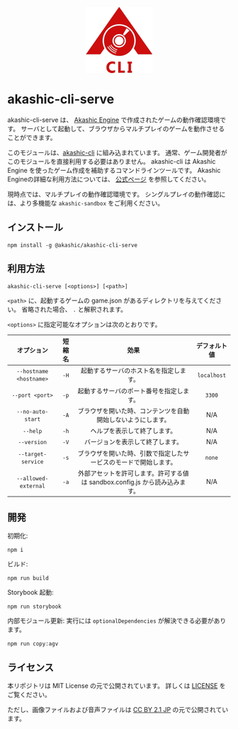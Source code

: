 <p align="center">
  <img src="https://github.com/akashic-games/akashic-cli/blob/master/img/akashic-cli.png"/>
</p>

# akashic-cli-serve

akashic-cli-serve は、 [Akashic Engine][ae] で作成されたゲームの動作確認環境です。
サーバとして起動して、ブラウザからマルチプレイのゲームを動作させることができます。

このモジュールは、[akashic-cli](https://github.com/akashic-games/akashic-cli) に組み込まれています。
通常、ゲーム開発者がこのモジュールを直接利用する必要はありません。
akashic-cli は Akashic Engine を使ったゲーム作成を補助するコマンドラインツールです。
Akashic Engineの詳細な利用方法については、 [公式ページ](https://akashic-games.github.io/) を参照してください。

現時点では、マルチプレイの動作確認環境です。
シングルプレイの動作確認には、より多機能な `akashic-sandbox` をご利用ください。

## インストール

```
npm install -g @akashic/akashic-cli-serve
```

## 利用方法

```
akashic-cli-serve [<options>] [<path>]
```

`<path>` に、起動するゲームの game.json があるディレクトリを与えてください。
省略された場合、 `.` と解釈されます。

`<options>` に指定可能なオプションは次のとおりです。

|オプション|短縮名|効果|デフォルト値|
|:----------:|:---:|:---:|:---:|
|`--hostname <hostname>`|`-H`|起動するサーバのホスト名を指定します。|`localhost`|
|`--port <port>`|`-p`|起動するサーバのポート番号を指定します。|`3300`|
|`--no-auto-start`|`-A`|ブラウザを開いた時、コンテンツを自動開始しないようにします。|N/A|
|`--help`|`-h`|ヘルプを表示して終了します。|N/A|
|`--version`|`-V`|バージョンを表示して終了します。|N/A|
|`--target-service`|`-s`|ブラウザを開いた時、引数で指定したサービスのモードで開始します。|`none`|
|`--allowed-external`|`-a`|外部アセットを許可します。許可する値は sandbox.config.js から読み込みます。|N/A|

[ae]: https://akashic-games.github.io/

## 開発

初期化:

```
npm i
```

ビルド:

```
npm run build
```

Storybook 起動:

```
npm run storybook
```

内部モジュール更新: 実行には `optionalDependencies` が解決できる必要があります。

```
npm run copy:agv
```

## ライセンス

本リポジトリは MIT License の元で公開されています。
詳しくは [LICENSE](https://github.com/akashic-games/akashic-cli/blob/master/LICENSE) をご覧ください。

ただし、画像ファイルおよび音声ファイルは
[CC BY 2.1 JP](https://creativecommons.org/licenses/by/2.1/jp/) の元で公開されています。
